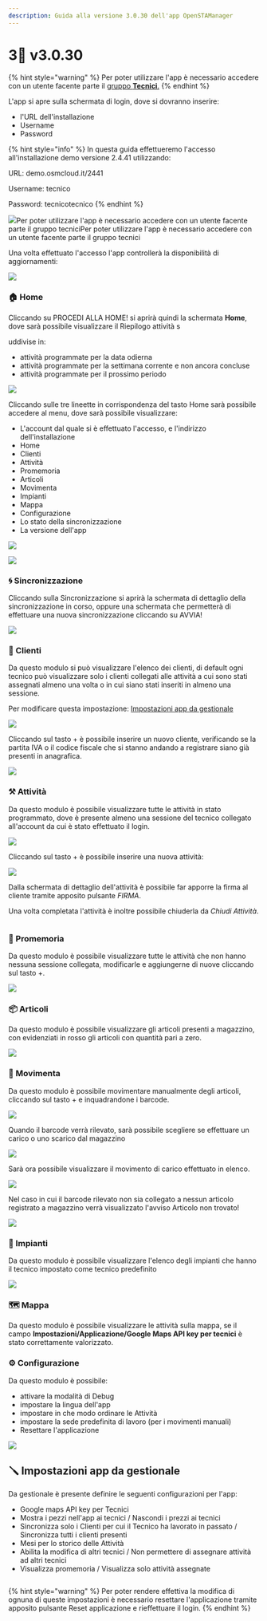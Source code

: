 ```yaml
---
description: Guida alla versione 3.0.30 dell'app OpenSTAManager
---
```


# 3⃣ v3.0.30

{% hint style="warning" %}
Per poter utilizzare l'app è necessario accedere con un utente facente parte il [gruppo **Tecnici**.](../modules/strumenti/utentiepermessi.md)
{% endhint %}

L'app si apre sulla schermata di login, dove si dovranno inserire:

* l'URL dell'installazione
* Username
* Password

{% hint style="info" %}
In questa guida effettueremo l'accesso all'installazione demo versione 2.4.41 utilizzando:

URL: demo.osmcloud.it/2441

Username: tecnico

Password: tecnicotecnico
{% endhint %}

![](<../../.gitbook/assets/immagine (334).png>)Per poter utilizzare l'app è necessario accedere con un utente facente parte il gruppo tecniciPer poter utilizzare l'app è necessario accedere con un utente facente parte il gruppo tecnici

Una volta effettuato l'accesso l'app controllerà la disponibilità di aggiornamenti:

![](../../.gitbook/assets/2.jpg)

### 🏠 Home

Cliccando su PROCEDI ALLA HOME! si aprirà quindi la schermata **Home**, dove sarà possibile visualizzare il Riepilogo attività s

uddivise in:

* attività programmate per la data odierna
* attività programmate per la settimana corrente e non ancora concluse
* attività programmate per il prossimo periodo

![](../../.gitbook/assets/3.jpg)

Cliccando sulle tre lineette in corrispondenza del tasto Home sarà possibile accedere al menu, dove sarà possibile visualizzare:

* L'account dal quale si è effettuato l'accesso, e l'indirizzo dell'installazione
* Home
* Clienti
* Attività
* Promemoria
* Articoli
* Movimenta
* Impianti
* Mappa
* Configurazione
* Lo stato della sincronizzazione
* La versione dell'app

![](<../../.gitbook/assets/immagine (48).png>)

![](../../.gitbook/assets/4.jpg)

### 🌀 Sincronizzazione

Cliccando sulla Sincronizzazione si aprirà la schermata di dettaglio della sincronizzazione in corso, oppure una schermata che permetterà di effettuare una nuova sincronizzazione cliccando su AVVIA!

![](../../.gitbook/assets/5.jpg)

### 👥 Clienti

Da questo modulo si può visualizzare l'elenco dei clienti, di default ogni tecnico può visualizzare solo i clienti collegati alle attività a cui sono stati assegnati almeno una volta o in cui siano stati inseriti in almeno una sessione.

Per modificare questa impostazione: [Impostazioni app da gestionale](https://docs.openstamanager.com/v/2.4.42/openstamanager/app-tecnici/v3.0.30#impostazioni-app-da-gestionale)

&#x20;![](../../.gitbook/assets/6.jpg)

Cliccando sul tasto + è possibile inserire un nuovo cliente, verificando se la partita IVA o il codice fiscale che si stanno andando a registrare siano già presenti in anagrafica.

![](../../.gitbook/assets/7.jpg)

### ⚒️ Attività

Da questo modulo è possibile visualizzare tutte le attività in stato programmato, dove è presente almeno una sessione del tecnico collegato all'account da cui è stato effettuato il login.

![](../../.gitbook/assets/8.jpg)

Cliccando sul tasto + è possibile inserire una nuova attività:

&#x20;![](../../.gitbook/assets/9.jpg)

Dalla schermata di dettaglio dell'attività è possibile far apporre la firma al cliente tramite apposito pulsante _FIRMA_.

Una volta completata l'attività è inoltre possibile chiuderla da _Chiudi Attività_.

<img src="../../.gitbook/assets/16.jpg" alt="" data-size="original">

### 🔔 Promemoria

Da questo modulo è possibile visualizzare tutte le attività che non hanno nessuna sessione collegata, modificarle e aggiungerne di nuove cliccando sul tasto +.

![](../../.gitbook/assets/10.jpg)

### 📦 Articoli

Da questo modulo è possibile visualizzare gli articoli presenti a magazzino, con evidenziati in rosso gli articoli con quantità pari a zero.

![](../../.gitbook/assets/11.jpg)

### 🚆 Movimenta

Da questo modulo è possibile movimentare manualmente degli articoli, cliccando sul tasto + e inquadrandone i barcode.

![](../../.gitbook/assets/12.jpg)

Quando il barcode verrà rilevato, sarà possibile scegliere se effettuare un carico o uno scarico dal magazzino

![](../../.gitbook/assets/17.jpg)

Sarà ora possibile visualizzare il movimento di carico effettuato in elenco.

![](../../.gitbook/assets/18.jpg)

Nel caso in cui il barcode rilevato non sia collegato a nessun articolo registrato a magazzino verrà visualizzato l'avviso Articolo non trovato!

![](../../.gitbook/assets/13.jpg)

### 🏢 Impianti

Da questo modulo è possibile visualizzare l'elenco degli impianti che hanno il tecnico impostato come tecnico predefinito

![](../../.gitbook/assets/14.jpg)

### 🗺️ Mappa

Da questo modulo è possibile visualizzare le attività sulla mappa, se il campo **Impostazioni/Applicazione/Google Maps API key per tecnici** è stato correttamente valorizzato.

### ⚙️ Configurazione

Da questo modulo è possibile:

* attivare la modalità di Debug
* impostare la lingua dell'app
* impostare in che modo ordinare le Attività
* impostare la sede predefinita di lavoro (per i movimenti manuali)
* Resettare l'applicazione

![](../../.gitbook/assets/15.jpg)

## 🪛 Impostazioni app da gestionale

Da gestionale è presente definire le seguenti configurazioni per l'app:

* Google maps API key per Tecnici
* Mostra i pezzi nell'app ai tecnici / Nascondi i prezzi ai tecnici
* Sincronizza solo i Clienti per cui il Tecnico ha lavorato in passato / Sincronizza tutti i clienti presenti
* Mesi per lo storico delle Attività
* Abilita la modifica di altri tecnici / Non permettere di assegnare attività ad altri tecnici
* Visualizza promemoria / Visualizza solo attività assegnate

<figure><img src="../../.gitbook/assets/immagine (293).png" alt=""><figcaption></figcaption></figure>

{% hint style="warning" %}
Per poter rendere effettiva la modifica di ognuna di queste impostazioni è necessario resettare l'applicazione tramite apposito pulsante Reset applicazione e rieffettuare il login.
{% endhint %}
